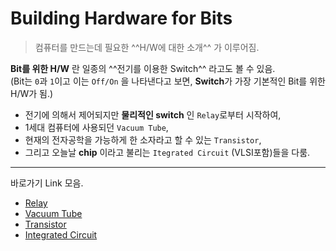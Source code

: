 # Building Hardware for Bits

> 컴퓨터를 만드는데 필요한 ^^H/W에 대한 소개^^ 가 이루어짐.  

**Bit를 위한 H/W** 란 일종의 ^^전기를 이용한 Switch^^ 라고도 볼 수 있음.  
(Bit는 `0`과 `1`이고 이는 `Off/On` 을 나타낸다고 보면, **Switch**가 가장 기본적인 Bit를 위한 H/W가 됨.)  

* 전기에 의해서 제어되지만 **물리적인 switch** 인 `Relay`로부터 시작하여,  
* 1세대 컴퓨터에 사용되던 `Vacuum Tube`,  
* 현재의 전자공학을 가능하게 한 소자라고 할 수 있는 `Transistor`,  
* 그리고 오늘날 **chip** 이라고 불리는 `Itegrated Circuit` (VLSI포함)들을 다룸.

---

바로가기 Link 모음.

* [Relay](ce02_03_1_relay.md)
* [Vacuum Tube](ce02_03_2_vacuum_tube.md)
* [Transistor](ce02_03_3_transistor.md)
* [Integrated Circuit](ce02_03_4_IC.md)

